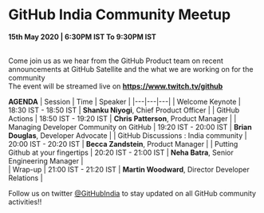 # GitHub India Community Meetup
**15th May 2020 | 6:30PM IST To 9:30PM IST** <br><br>

Come join us as we hear from the GitHub Product team on recent announcements at GitHub Satellite and the what we are working on for the community<br>
The event will be streamed live on **https://www.twitch.tv/github**

**AGENDA**
| Session  | Time  | Speaker  |
|---|---|---|
| Welcome Keynote  | 18:30 IST -  18:50 IST  | **Shanku Niyogi**, Chief Product Officer   |
| GitHub Actions  | 18:50 IST - 19:20 IST | **Chris Patterson**, Product Manager    | 
| Managing Developer Community on GitHub   | 19:20 IST - 20:00 IST   | **Brian Douglas**, Developer Advocate   | 
| GitHub Discussions : India community   | 20:00 IST - 20:20 IST  | **Becca Zandstein**, Product Manager    | 
| Putting Github at your fingertips   | 20:20 IST - 21:00 IST  | **Neha Batra**, Senior Engineering Manager     |  
| Wrap-up   | 21:00 IST - 21:20 IST   | **Martin Woodward**, Director Developer Relations     |  

Follow us on twitter [@GitHubIndia](https://twitter.com/GitHubIndia) to stay updated on all GitHub community activities!!
